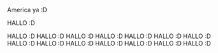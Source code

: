 America ya :D

HALLO :D

HALLO :D
HALLO :D
HALLO :D
HALLO :D
HALLO :D
HALLO :D
HALLO :D
HALLO :D
HALLO :D
HALLO :D
HALLO :D
HALLO :D
HALLO :D
HALLO :D
